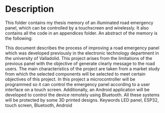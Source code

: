 # Description
This folder contains my thesis memory of an illuminated road emergency panel, which can be controlled by a touchscreen and wirelessly. It also contains all the code in an appendices folder. An abstract of the memory is the following:

This document describes the process of improving a road emergency panel which was
developed previously in the electronic technology department in the university of
Valladolid. This project arises from the limitations of the previous panel with the
objective of generate clearly message to the road users.
The main characteristics of the project are taken from a market study from which the
selected components will be selected to meet certain objectives of this project.
In this project a microcontroller will be programmed so it can control the emergency
panel according to a user interface on a touch screen. Additionally, an Android
application will be developed to control the device remotely using Bluetooth. All these
systems will be protected by some 3D printed designs.
Keywords
LED panel, ESP32, touch screen, Bluetooth, Android
